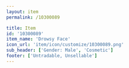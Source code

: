 ```yaml
---
layout: item
permalink: /10300089

title: Item
id: '10300089'
item_name: 'Drowsy Face'
icon_url: 'item/icon/customize/10300089.png'
sub_header: ['Gender: Male', 'Cosmetic']
footer: ['Untradable, Unsellable']
---
```

